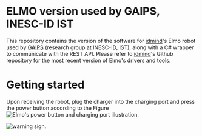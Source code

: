 # ELMO version used by GAIPS, INESC-ID IST

This repository contains the version of the software for [idmind](https://www.idmind.pt/)'s Elmo robot used by [GAIPS](https://www.inesc-id.pt/research-areas/artificial-intelligence-for-people-and-society/) (research group at INESC-ID, IST), along with a C# wrapper to communicate with the REST API. Please refer to [idmind](https://github.com/idmind-robotics)'s Github repository for the most recent version of Elmo's drivers and tools.

# Getting started

Upon receiving the robot, plug the charger into the charging port and press the power button according to the Figure
![Elmo's power button and charging port illustration](https://github.com/joanabbrito/elmo_IST/main/src/elmo_1.png).

![warning sign](https://github.com/joanabbrito/elmo_IST/main/src/warning.png).

